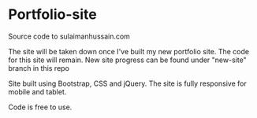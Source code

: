 # Portfolio-site

Source code to sulaimanhussain.com

The site will be taken down once I've built my new portfolio site. The code for this site will remain.
New site progress can be found under "new-site" branch in this repo

Site built using Bootstrap, CSS and jQuery. The site is fully responsive for mobile and tablet. 

Code is free to use. 
